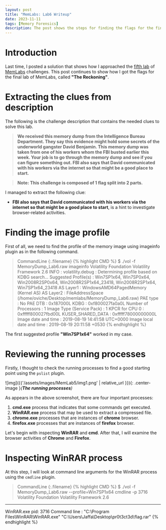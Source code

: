 ```yaml
---
layout: post
title: "MemLabs: Lab6 Writeup"
date: 2023-11-11
tags: [Memory Forensics] 
description: The post shows the steps for finding the flags for the final challenge of MemLabs.
---
```


# Introduction

Last time, I posted a solution that shows how I approached the [fifth lab](https://oviche.github.io/2023/11/MemLabs5/) of [MemLabs](https://github.com/stuxnet999/MemLabs/tree/master) challenges. This post continues to show how I got the flags for the final lab of MemLabs, called **"The Reckoning"**.

# Extracting the clues from description

The following is the challenge description that contains the needed clues to solve this lab.
> **We received this memory dump from the Intelligence Bureau Department. They say this evidence might hold some secrets of the underworld gangster David Benjamin. This memory dump was taken from one of his workers whom the FBI busted earlier this week. Your job is to go through the memory dump and see if you can figure something out. FBI also says that David communicated with his workers via the internet so that might be a good place to start.**

> **Note: This challenge is composed of 1 flag split into 2 parts.**

I managed to extract the following clue:
- **FBI also says that David communicated with his workers via the internet so that might be a good place to start**, is a hint to investigate browser-related activities.

# Finding the image profile

First of all, we need to find the profile of the memory image using imageinfo plugin as in the following command.
> CommandLine 
{:.filename}
{% highlight CMD %}
$ ./vol -f MemoryDump_Lab6.raw imageinfo
Volatility Foundation Volatility Framework 2.6
INFO    : volatility.debug    : Determining profile based on KDBG search...
          Suggested Profile(s) : Win7SP1x64, Win7SP0x64, Win2008R2SP0x64, Win2008R2SP1x64_23418, Win2008R2SP1x64, Win7SP1x64_23418
                     AS Layer1 : WindowsAMD64PagedMemory (Kernel AS)
                     AS Layer2 : FileAddressSpace (/home/oviche/Desktop/memlabs/MemoryDump_Lab6.raw)
                      PAE type : No PAE
                           DTB : 0x187000L
                          KDBG : 0xf800027fa0a0L
          Number of Processors : 1
     Image Type (Service Pack) : 1
                KPCR for CPU 0 : 0xfffff800027fbd00L
             KUSER_SHARED_DATA : 0xfffff78000000000L
           Image date and time : 2019-08-19 14:41:58 UTC+0000
     Image local date and time : 2019-08-19 20:11:58 +0530
{% endhighlight %}

The first suggested profile **"Win7SP1x64"** worked in my case.

# Reviewing the running processes

Firstly, I thought to check the running processes to find a good starting point using the `pslist` plugin.

![img]({{'/assets/images/MemLab5/img1.png' | relative_url }}){: .center-image }*(**The running processes**)*

As appears in the above screenshot, there are four important processes:
1. **cmd.exe** process that indicates that some commands get executed.
2. **WinRAR.exe** process that may be used to extract a compressed file.
3. **chrome.exe** processes that are instances of **chrome** browser.
4. **firefox.exe** processes that are instances of **firefox** browser.

Let's begin with inspecting **WinRAR** and **cmd**. After that, I will examine the browser activities of **Chrome** and **Firefox**.

# Inspecting WinRAR process

At this step, I will look at command line arguments for the WinRAR process using the `cmdline` plugin.

> CommandLine 
{:.filename}
{% highlight CMD %}
$ ./vol -f MemoryDump_Lab6.raw --profile=Win7SP1x64 cmdline -p 3716
Volatility Foundation Volatility Framework 2.6
************************************************************************
WinRAR.exe pid:   3716
Command line : "C:\Program Files\WinRAR\WinRAR.exe" "C:\Users\Jaffa\Desktop\pr0t3ct3d\flag.rar"
{% endhighlight %}






